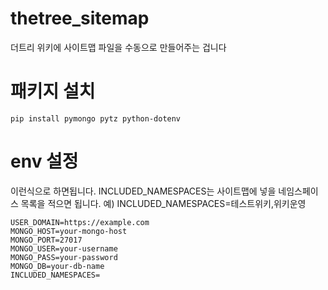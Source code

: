 # thetree_sitemap
더트리 위키에 사이트맵 파일을 수동으로 만들어주는 겁니다

# 패키지 설치
```pip install pymongo pytz python-dotenv```

# env 설정
이런식으로 하면됩니다.
INCLUDED_NAMESPACES는 사이트맵에 넣을 네임스페이스 목록을 적으면 됩니다.
예) INCLUDED_NAMESPACES=테스트위키,위키운영
```
USER_DOMAIN=https://example.com
MONGO_HOST=your-mongo-host
MONGO_PORT=27017
MONGO_USER=your-username
MONGO_PASS=your-password
MONGO_DB=your-db-name
INCLUDED_NAMESPACES=
```
